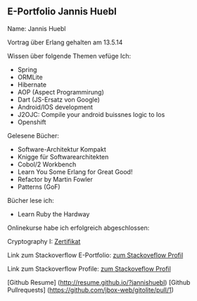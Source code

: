 ## E-Portfolio Jannis Huebl ##

Name: Jannis Huebl




Vortrag über Erlang gehalten am 13.5.14

Wissen über folgende Themen vefüge Ich:

- Spring
- ORMLite
- Hibernate
- AOP (Aspect Programmirung)
- Dart (JS-Ersatz von Google)
- Android/IOS development
- J2OJC: Compile your android buissnes logic to Ios
- Openshift


Gelesene Bücher:

- Software-Architektur Kompakt
- Knigge für Softwarearchitekten
- Cobol/2 Workbench
- Learn You Some Erlang for Great Good!
- Refactor by Martin Fowler
- Patterns (GoF)

Bücher lese ich:

- Learn Ruby the Hardway

Onlinekurse habe ich erfolgreich abgeschlossen:

Cryptography I: [Zertifikat](crypto_cert)


Link zum Stackoverflow E-Portfolio:
[zum Stackoveflow Profil](http://careers.stackoverflow.com/cv/edit/203394#)   

Link zum Stackoverflow Profile:
[zum Stackoveflow Profil](http://stackoverflow.com/users/2520673/user2520673)

[Github Resume] (http://resume.github.io/?jannishuebl)
[Github Pullrequests] (https://github.com/jbox-web/gitolite/pull/1)

